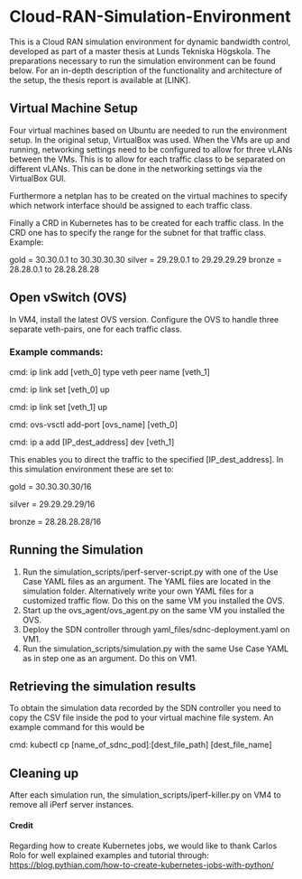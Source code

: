 # Cloud-RAN-Simulation-Environment
This is a Cloud RAN simulation environment for dynamic bandwidth control, developed as part of a master thesis at Lunds Tekniska Högskola. The preparations necessary to run the simulation environment can be found below. For an in-depth description of the functionality and architecture of the setup, the thesis report is available at [LINK]. 

## Virtual Machine Setup
Four virtual machines based on Ubuntu are needed to run the environment setup. In the original setup, VirtualBox was used. When the VMs are up and running, networking settings need to be configured to allow for three vLANs between the VMs. This is to allow for each traffic class to be separated on different vLANs. This can be done in the networking settings via the VirtualBox GUI.

Furthermore a netplan has to be created on the virtual machines to specify which network interface should be assigned to each traffic class. 

Finally a CRD in Kubernetes has to be created for each traffic class. In the CRD one has to specify the range for the subnet for that traffic class. Example:

gold =  30.30.0.1 to 30.30.30.30
silver =  29.29.0.1 to 29.29.29.29
bronze =  28.28.0.1 to 28.28.28.28

## Open vSwitch (OVS)
In VM4, install the latest OVS version.
Configure the OVS to handle three separate veth-pairs, one for each traffic class.

### Example commands:

cmd: ip link add [veth_0] type veth peer name [veth_1] 

cmd: ip link set [veth_0] up

cmd: ip link set [veth_1] up

cmd: ovs-vsctl add-port [ovs_name] [veth_0] 

cmd: ip a add [IP_dest_address] dev [veth_1] 


This enables you to direct the traffic to the specified [IP_dest_address]. In this simulation environment these are set to:

gold = 30.30.30.30/16 

silver = 29.29.29.29/16

bronze = 28.28.28.28/16 


## Running the Simulation
1. Run the simulation_scripts/iperf-server-script.py with one of the Use Case YAML files as an argument. The YAML files are located in the simulation folder. Alternatively write your own YAML files for a customized traffic flow. Do this on the same VM you installed the OVS.
2. Start up the ovs_agent/ovs_agent.py on the same VM you installed the OVS.
3. Deploy the SDN controller through yaml_files/sdnc-deployment.yaml on VM1.
4. Run the simulation_scripts/simulation.py with the same Use Case YAML as in step one as an argument. Do this on VM1. 

## Retrieving the simulation results
To obtain the simulation data recorded by the SDN controller you need to copy the CSV file inside the pod to your virtual machine file system.
An example command for this would be 

cmd: kubectl cp [name_of_sdnc_pod]:[dest_file_path] [dest_file_name]


## Cleaning up
After each simulation run, the simulation_scripts/iperf-killer.py on VM4 to remove all iPerf server instances.

#### Credit
Regarding how to create Kubernetes jobs, we would like to thank Carlos Rolo for well explained examples and tutorial through:
https://blog.pythian.com/how-to-create-kubernetes-jobs-with-python/
